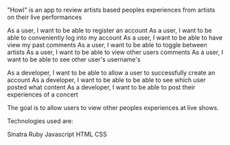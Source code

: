  "Howl" is an app to review artists based peoples experiences from artists on their live performances

As a user, I want to be able to register an account
As a user, I want to be able to conveniently log into my account
As a user, I want to be able to have view my past comments
As a user, I want to be able to toggle between artists
As a user, I want to be able to view other users comments
As a user, I want to be able to see other user's username's 

As a developer, I want to be able to allow a user to successfully create an account
As a developer, I want to be able to be able to see which user posted what content 
As a developer, I want to be able to post their experiences of a concert


The goal is to allow users to view other peoples experiences at live shows. 

Technologies used are:

Sinatra
Ruby
Javascript
HTML
CSS
